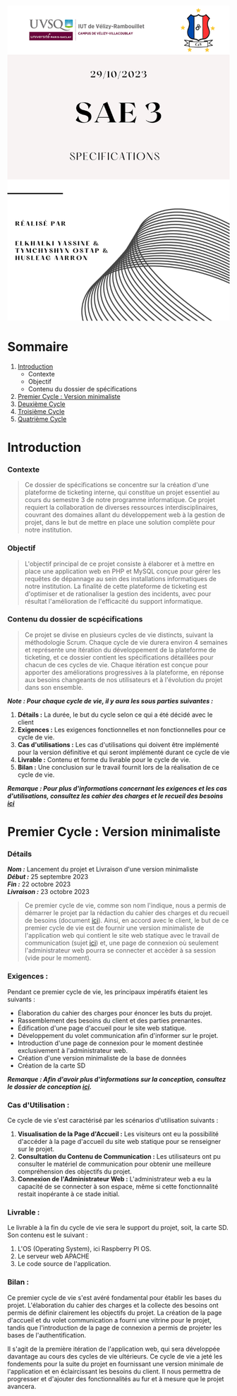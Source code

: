 ![](images/DOCUMENTATIONS_SPECIFICATIONS/page_de_garde_4.png)

# Sommaire
1. [Introduction](#Introduction)
    * Contexte
    * Objectif
    * Contenu du dossier de spécifications
2. [Premier Cycle : Version minimaliste](#Premier-Cycle-:-Version-minimaliste)
3. [Deuxième Cycle](#Deuxième-Cycle)
4. [Troisième Cycle](#Troisième-Cycle)
5. [Quatrième Cycle](#Quatrième-Cycle)

# Introduction

### Contexte

>Ce dossier de spécifications se concentre sur la création d'une plateforme de 
ticketing interne, qui constitue un projet essentiel au cours du semestre 3 de 
notre programme informatique. Ce projet requiert la collaboration de diverses 
ressources interdisciplinaires, couvrant des domaines allant du développement web à 
la gestion de projet, dans le but de mettre en place une solution complète pour 
notre institution.

### Objectif 

>L'objectif principal de ce projet consiste à élaborer et à mettre en place une 
application web en PHP et MySQL conçue pour gérer les requêtes de dépannage au sein 
des installations informatiques de notre institution. La finalité de cette plateforme 
de ticketing est d'optimiser et de rationaliser la gestion des incidents, avec pour 
résultat l'amélioration de l'efficacité du support informatique.

### Contenu du dossier de scpécifications

>Ce projet se divise en plusieurs cycles de vie distincts, suivant la méthodologie 
Scrum. Chaque cycle de vie durera environ 4 semaines et représente une itération du développement de la plateforme 
de ticketing, et ce dossier contient les spécifications détaillées pour chacun de 
ces cycles de vie. Chaque itération est conçue pour apporter des améliorations 
progressives à la plateforme, en réponse aux besoins changeants de nos utilisateurs 
et à l'évolution du projet dans son ensemble.

***Note : Pour chaque cycle de vie, il y aura les sous parties suivantes :***
1. **Détails :** La durée, le but du cycle selon ce qui a été décidé avec le client
2. **Exigences :** Les exigences fonctionnelles et non fonctionnelles pour ce cycle de vie.
3. **Cas d'utilisations :** Les cas d'utilisations qui doivent être implémenté pour la version définitive et qui seront implémenté durant ce cycle de vie
4. **Livrable :** Contenu et forme du livrable pour le cycle de vie.
5. **Bilan :** Une conclusion sur le travail fournit lors de la réalisation de ce cycle de vie.

***Remarque : Pour plus d'informations concernant les exigences et les cas d'utilisations, consultez les cahier des charges et le recueil des besoins [ici](#Cahier_Des_Charges_et_Recueil_Des_Besoins.md)***

# Premier Cycle : Version minimaliste

### Détails

***Nom :*** Lancement du projet et Livraison d'une version minimaliste  
***Début :*** 25 septembre 2023  
***Fin :*** 22 octobre 2023  
***Livraison :*** 23 octobre 2023

>Ce premier cycle de vie, comme son nom l'indique, nous a permis de démarrer le projet
par la rédaction du cahier des charges et du recueil de besoins (document [ici](#Cahier_Des_Charges_et_Recueil_Des_Besoins)).
Ainsi, en accord avec le client, le but de ce premier cycle de vie est de fournir une version minimaliste 
de l'application web qui contient le site web statique avec le travail de communication (sujet [ici](#documents/sujets/sujet_SAE3_communication.pdf))
et, une page de connexion où seulement l'administrateur web pourra se connecter et accèder à sa session (vide pour le moment).

### Exigences :
Pendant ce premier cycle de vie, les principaux impératifs étaient les suivants :
- Élaboration du cahier des charges pour énoncer les buts du projet.
- Rassemblement des besoins du client et des parties prenantes.
- Édification d'une page d'accueil pour le site web statique.
- Développement du volet communication afin d'informer sur le projet.
- Introduction d'une page de connexion pour le moment destinée exclusivement à l'administrateur web.
- Création d'une version minimaliste de la base de données
- Création de la carte SD 

***Remarque : Afin d'avoir plus d'informations sur la conception, consultez le dossier de conception [ici](#Conception.md).***

### Cas d'Utilisation :
Ce cycle de vie s'est caractérisé par les scénarios d'utilisation suivants :
1. **Visualisation de la Page d'Accueil :** Les visiteurs ont eu la possibilité d'accéder à la page d'accueil du site web statique pour se renseigner sur le projet.
2. **Consultation du Contenu de Communication :** Les utilisateurs ont pu consulter le matériel de communication pour obtenir une meilleure compréhension des objectifs du projet.
3. **Connexion de l'Administrateur Web :** L'administrateur web a eu la capacité de se connecter à son espace, même si cette fonctionnalité restait inopérante à ce stade initial.

### Livrable :
Le livrable à la fin du cycle de vie sera le support du projet, soit, la carte SD. Son contenu est le suivant :
1. L'OS (Operating System), ici Raspberry PI OS.
2. Le serveur web APACHE
3. Le code source de l'application.

### Bilan :
Ce premier cycle de vie s'est avéré fondamental pour établir les bases du projet. L'élaboration du cahier des charges et la collecte des besoins ont permis de définir clairement les objectifs du projet. La création de la page d'accueil et du volet communication a fourni une vitrine pour le projet, tandis que l'introduction de la page de connexion a permis de projeter les bases de l'authentification.

Il s'agit de la première itération de l'application web, qui sera développée davantage au cours des cycles de vie ultérieurs. Ce cycle de vie a jeté les fondements pour la suite du projet en fournissant une version minimale de l'application et en éclaircissant les besoins du client. Il nous permettra de progresser et d'ajouter des fonctionnalités au fur et à mesure que le projet avancera.
  




